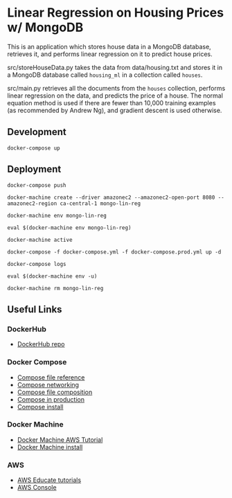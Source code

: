 # Linear Regression on Housing Prices w/ MongoDB

This is an application which stores house data in a MongoDB database, retrieves it, and performs linear
 regression on it to predict house prices.
 
src/storeHouseData.py takes the data from data/housing.txt and stores it in a MongoDB database called `housing_ml` in
 a collection called `houses`.

src/main.py retrieves all the documents from the `houses` collection, performs linear regression on the data, and
 predicts the price of a house. The normal equation method is used if there are fewer than 10,000 training examples (as
  recommended by Andrew Ng), and gradient descent is used otherwise.
  
## Development

```shell script
docker-compose up
```

## Deployment

```shell script
docker-compose push
```

```shell script
docker-machine create --driver amazonec2 --amazonec2-open-port 8080 --amazonec2-region ca-central-1 mongo-lin-reg
```

```shell script
docker-machine env mongo-lin-reg
```

```shell script
eval $(docker-machine env mongo-lin-reg)
```

```shell script
docker-machine active
```

```shell script
docker-compose -f docker-compose.yml -f docker-compose.prod.yml up -d
```

```shell script
docker-compose logs
```

```shell script
eval $(docker-machine env -u)
```

```shell script
docker-machine rm mongo-lin-reg
```

## Useful Links

### DockerHub
- [DockerHub repo](https://hub.docker.com/repository/docker/calumsieppert/mongo-lin-reg/general)

### Docker Compose
- [Compose file reference](https://docs.docker.com/compose/compose-file/)
- [Compose networking](https://docs.docker.com/compose/networking/)
- [Compose file composition](https://docs.docker.com/compose/extends/)
- [Compose in production](https://docs.docker.com/compose/production/)
- [Compose install](https://docs.docker.com/compose/install/)

### Docker Machine
- [Docker Machine AWS Tutorial](https://docs.docker.com/machine/examples/aws/)
- [Docker Machine install](https://docs.docker.com/machine/install-machine/)

### AWS
- [AWS Educate tutorials](https://www.awseducate.com/student/s/pathways)
- [AWS Console](https://ca-central-1.console.aws.amazon.com/console/home?region=ca-central-1#)
